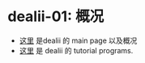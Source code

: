 # dealii-01: 概况

* [这里](https://dealii.org/current/doxygen/deal.II/) 是dealii 的 main page 以及概况
* [这里](https://dealii.org/current/doxygen/deal.II/Tutorial.html) 是 dealii 的 tutorial programs.


<!--stackedit_data:
eyJoaXN0b3J5IjpbMTE2NDEwODQxMF19
-->